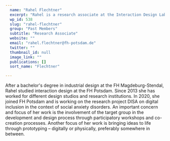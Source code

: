 ```yaml
---
  name: "Rahel Flechtner"
  excerpt: "Rahel is a research associate at the Interaction Design Lab (IDL) of the University of Applied Sciences Potsdam."
  wp_id: 538
  slug: "rahel-flechtner"
  group: "Past Members"
  subtitle: "Research Associate"
  website: ""
  email: "rahel.flechtner@fh-potsdam.de"
  twitter: ""
  thumbnail_id: null
  image_link: ""
  publications: []
  sort_name: "Flechtner"

---
```

After a bachelor's degree in industrial design at the FH Magdeburg-Stendal, Rahel studied interaction design at the FH Potsdam. Since 2013 she has worked for different design studios and research institutions. In 2020, she joined FH Potsdam and is working on the research project DISA on digital inclusion in the context of social anxiety disorders. An important concern and focus of her work is the involvement of the target group in the development and design process through participatory workshops and co-creation processes.
Another focus of her work is bringing ideas to life through prototyping – digitally or physically, preferably somewhere in between.